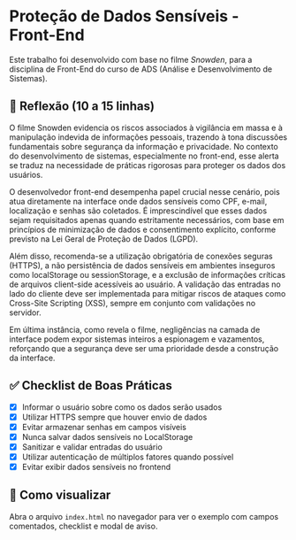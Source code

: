 # Proteção de Dados Sensíveis - Front-End

Este trabalho foi desenvolvido com base no filme _Snowden_, para a disciplina de Front-End do curso de ADS (Análise e Desenvolvimento de Sistemas).

## 🎯 Reflexão (10 a 15 linhas)

O filme Snowden evidencia os riscos associados à vigilância em massa e à manipulação indevida de informações pessoais, trazendo à tona discussões fundamentais sobre segurança da informação e privacidade. No contexto do desenvolvimento de sistemas, especialmente no front-end, esse alerta se traduz na necessidade de práticas rigorosas para proteger os dados dos usuários.

O desenvolvedor front-end desempenha papel crucial nesse cenário, pois atua diretamente na interface onde dados sensíveis como CPF, e-mail, localização e senhas são coletados. É imprescindível que esses dados sejam requisitados apenas quando estritamente necessários, com base em princípios de minimização de dados e consentimento explícito, conforme previsto na Lei Geral de Proteção de Dados (LGPD).

Além disso, recomenda-se a utilização obrigatória de conexões seguras (HTTPS), a não persistência de dados sensíveis em ambientes inseguros como localStorage ou sessionStorage, e a exclusão de informações críticas de arquivos client-side acessíveis ao usuário. A validação das entradas no lado do cliente deve ser implementada para mitigar riscos de ataques como Cross-Site Scripting (XSS), sempre em conjunto com validações no servidor.

Em última instância, como revela o filme, negligências na camada de interface podem expor sistemas inteiros a espionagem e vazamentos, reforçando que a segurança deve ser uma prioridade desde a construção da interface.

## ✅ Checklist de Boas Práticas

- [x] Informar o usuário sobre como os dados serão usados
- [x] Utilizar HTTPS sempre que houver envio de dados
- [x] Evitar armazenar senhas em campos visíveis
- [x] Nunca salvar dados sensíveis no LocalStorage
- [x] Sanitizar e validar entradas do usuário
- [x] Utilizar autenticação de múltiplos fatores quando possível
- [x] Evitar exibir dados sensíveis no frontend

## 📄 Como visualizar

Abra o arquivo `index.html` no navegador para ver o exemplo com campos comentados, checklist e modal de aviso.
